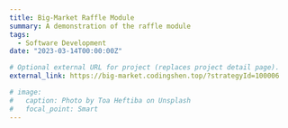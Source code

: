 ```yaml
---
title: Big-Market Raffle Module
summary: A demonstration of the raffle module
tags:
  - Software Development
date: "2023-03-14T00:00:00Z"

# Optional external URL for project (replaces project detail page).
external_link: https://big-market.codingshen.top/?strategyId=100006

# image:
#   caption: Photo by Toa Heftiba on Unsplash
#   focal_point: Smart
---
```


